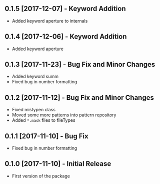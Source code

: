 ## 0.1.5 [2017-12-07] - Keyword Addition
* Added keyword aperture to internals

## 0.1.4 [2017-12-06] - Keyword Addition
* Added keyword aperture

## 0.1.3 [2017-11-23] - Bug Fix and Minor Changes
* Added keyword summ
* Fixed bug in number formatting

## 0.1.2 [2017-11-12] - Bug Fix and Minor Changes
* Fixed mistypen class
* Moved some more patterns into pattern repository
* Added `*.mask` files to fileTypes

## 0.1.1 [2017-11-10] - Bug Fix
* Fixed bug in number formatting

## 0.1.0 [2017-11-10] - Initial Release
* First version of the package
